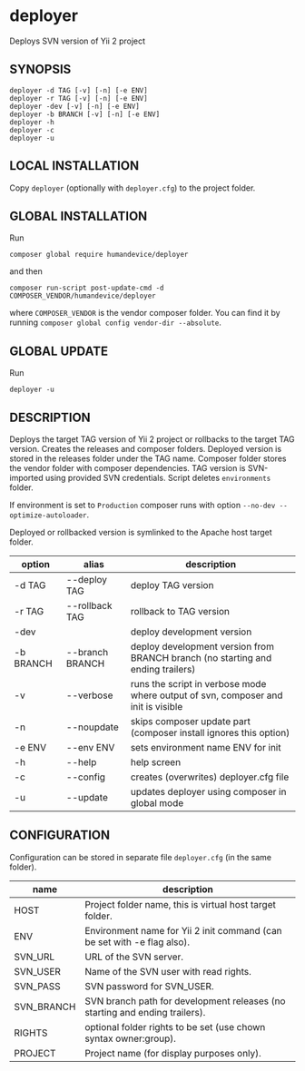 # deployer

Deploys SVN version of Yii 2 project

## SYNOPSIS

    deployer -d TAG [-v] [-n] [-e ENV]
    deployer -r TAG [-v] [-n] [-e ENV]
    deployer -dev [-v] [-n] [-e ENV]
    deployer -b BRANCH [-v] [-n] [-e ENV]
    deployer -h
    deployer -c
    deployer -u
    
## LOCAL INSTALLATION

Copy `deployer` (optionally with `deployer.cfg`) to the project folder.

## GLOBAL INSTALLATION

Run

    composer global require humandevice/deployer
    
and then

    composer run-script post-update-cmd -d COMPOSER_VENDOR/humandevice/deployer
    
where `COMPOSER_VENDOR` is the vendor composer folder. You can find it by running `composer global config vendor-dir --absolute`.

## GLOBAL UPDATE

Run

    deployer -u

## DESCRIPTION

Deploys the target TAG version of Yii 2 project or rollbacks to the target TAG version. 
Creates the releases and composer folders. Deployed version is stored in the releases
folder under the TAG name. Composer folder stores the vendor folder with composer
dependencies. TAG version is SVN-imported using provided SVN credentials.
Script deletes `environments` folder.

If environment is set to `Production` composer runs with option `--no-dev --optimize-autoloader`.

Deployed or rollbacked version is symlinked to the Apache host target folder.

| option    | alias           | description
|-----------|-----------------|-----------------------------------------------------------------------------------
| -d TAG    | --deploy TAG    | deploy TAG version
| -r TAG    | --rollback TAG  | rollback to TAG version
| -dev      |                 | deploy development version
| -b BRANCH | --branch BRANCH | deploy development version from BRANCH branch (no starting and ending trailers)
| -v        | --verbose       | runs the script in verbose mode where output of svn, composer and init is visible
| -n        | --noupdate      | skips composer update part (composer install ignores this option)
| -e ENV    | --env ENV       | sets environment name ENV for init
| -h        | --help          | help screen
| -c        | --config        | creates (overwrites) deployer.cfg file
| -u        | --update        | updates deployer using composer in global mode

## CONFIGURATION

Configuration can be stored in separate file `deployer.cfg` (in the same folder).

| name       | description
|------------|----------------------------------------------------------------------------
| HOST       | Project folder name, this is virtual host target folder.
| ENV        | Environment name for Yii 2 init command (can be set with -e flag also).
| SVN_URL    | URL of the SVN server.
| SVN_USER   | Name of the SVN user with read rights.
| SVN_PASS   | SVN password for SVN_USER.
| SVN_BRANCH | SVN branch path for development releases (no starting and ending trailers).
| RIGHTS     | optional folder rights to be set (use chown syntax owner:group).
| PROJECT    | Project name (for display purposes only).

